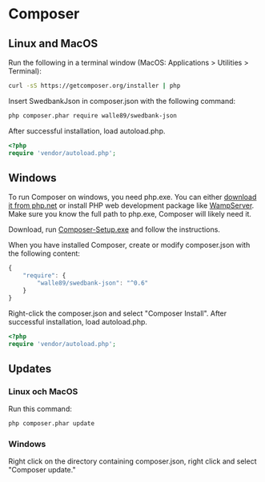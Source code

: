 # Composer

## Linux and MacOS

Run the following in a terminal window (MacOS: Applications > Utilities > Terminal):

```bash
curl -sS https://getcomposer.org/installer | php
```

Insert SwedbankJson in composer.json with the following command:

```bash
php composer.phar require walle89/swedbank-json
```

After successful installation, load autoload.php.

```php
<?php
require 'vendor/autoload.php';
```

## Windows

To run Composer on windows, you need php.exe. You can either [download it from php.net](http://windows.php.net/download/) or 
install PHP web development package like [WampServer](http://www.wampserver.com/en/). Make sure you know the full path to php.exe, Composer will likely need it. 

Download, run [Composer-Setup.exe](https://getcomposer.org/doc/00-intro.md#installation-windows) and follow the instructions.

When you have installed Composer, create or modify composer.json with the following content:

```javascript
{
    "require": {
        "walle89/swedbank-json": "^0.6"
    }
}
```

Right-click the composer.json and select "Composer Install". After successful installation, load autoload.php.

```php
<?php
require 'vendor/autoload.php';
```

## Updates

### Linux och MacOS
Run this command:
```bash
php composer.phar update
```

### Windows
Right click on the directory containing composer.json, right click and select "Composer update."